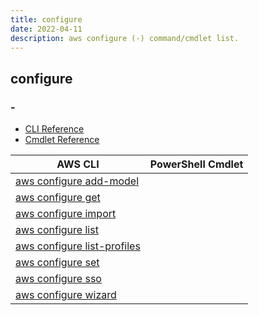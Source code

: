 ```yaml
---
title: configure
date: 2022-04-11
description: aws configure (-) command/cmdlet list.
---
```


## configure

### -

* [CLI Reference](https://docs.aws.amazon.com/cli/latest/reference/configure/index.html)
* [Cmdlet Reference](https://docs.aws.amazon.com/powershell/latest/reference/items/Shell_Configuration_cmdlets.html)

|AWS CLI|PowerShell Cmdlet|
|----|----|
|[aws configure add-model](https://docs.aws.amazon.com/cli/latest/reference/configure/add-model.html)||
|[aws configure get](https://docs.aws.amazon.com/cli/latest/reference/configure/get.html)||
|[aws configure import](https://docs.aws.amazon.com/cli/latest/reference/configure/import.html)||
|[aws configure list](https://docs.aws.amazon.com/cli/latest/reference/configure/list.html)||
|[aws configure list-profiles](https://docs.aws.amazon.com/cli/latest/reference/configure/list-profiles.html)||
|[aws configure set](https://docs.aws.amazon.com/cli/latest/reference/configure/set.html)||
|[aws configure sso](https://docs.aws.amazon.com/cli/latest/reference/configure/sso.html)||
|[aws configure wizard](https://docs.aws.amazon.com/cli/latest/reference/configure/wizard.html)||

